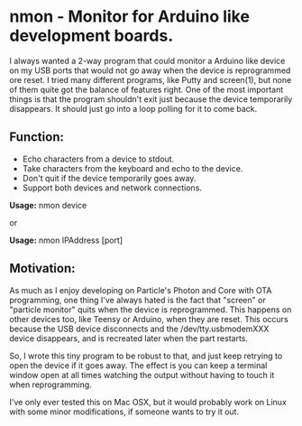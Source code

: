# nmon - Monitor for Arduino like development boards.

I always wanted a 2-way program that could monitor a Arduino like device on my USB ports that would not go away when the device is reprogrammed ore reset. I tried many different programs, like Putty and screen(1), but none of them quite got the balance of features right. One of the most important things is that the program shouldn't exit just because the device temporarily disappears. It should just go into a loop polling for it to come back.

## Function:
* Echo characters from a device to stdout.
* Take characters from the keyboard and echo to the device.
* Don't quit if the device temporarily goes away.
* Support both devices and network connections.

**Usage:** nmon device

or

**Usage:** nmon IPAddress [port]

## Motivation:

As much as I enjoy developing on Particle's Photon and Core with OTA programming, one thing I've always hated is the fact that "screen" or "particle monitor" quits when the device is reprogrammed. This happens on other devices too, like Teensy or Arduino, when they are reset. This occurs because the USB device disconnects and the /dev/tty.usbmodemXXX device disappears, and is recreated later when the part restarts.

So, I wrote this tiny program to be robust to that, and just keep retrying to open the device if it goes away. The effect is you can keep a terminal window open at all times watching the output without having to touch it when reprogramming.

I've only ever tested this on Mac OSX, but it would probably work on Linux with some minor modifications, if someone wants to try it out.
